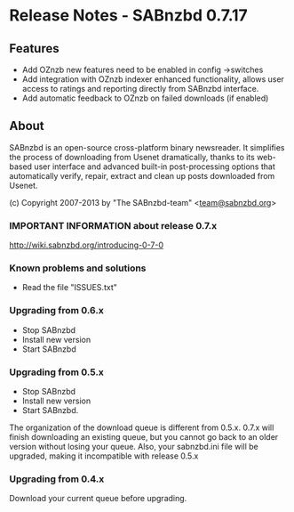 Release Notes  -  SABnzbd 0.7.17
================================


## Features

- Add OZnzb new features need to be enabled in config ->switches
- Add integration with OZnzb indexer enhanced functionality, allows user access to ratings and reporting directly from SABnzbd interface.
- Add automatic feedback to OZnzb on failed downloads (if enabled)


## About
  SABnzbd is an open-source cross-platform binary newsreader.
  It simplifies the process of downloading from Usenet dramatically,
  thanks to its web-based user interface and advanced
  built-in post-processing options that automatically verify, repair,
  extract and clean up posts downloaded from Usenet.

  (c) Copyright 2007-2013 by "The SABnzbd-team" \<team@sabnzbd.org\>


### IMPORTANT INFORMATION about release 0.7.x
<http://wiki.sabnzbd.org/introducing-0-7-0>

### Known problems and solutions
- Read the file "ISSUES.txt"

### Upgrading from 0.6.x
- Stop SABnzbd
- Install new version
- Start SABnzbd

### Upgrading from 0.5.x
- Stop SABnzbd
- Install new version
- Start SABnzbd.

The organization of the download queue is different from 0.5.x.
0.7.x will finish downloading an existing queue, but you
cannot go back to an older version without losing your queue.
Also, your sabnzbd.ini file will be upgraded, making it
incompatible with release 0.5.x

### Upgrading from 0.4.x
Download your current queue before upgrading.
